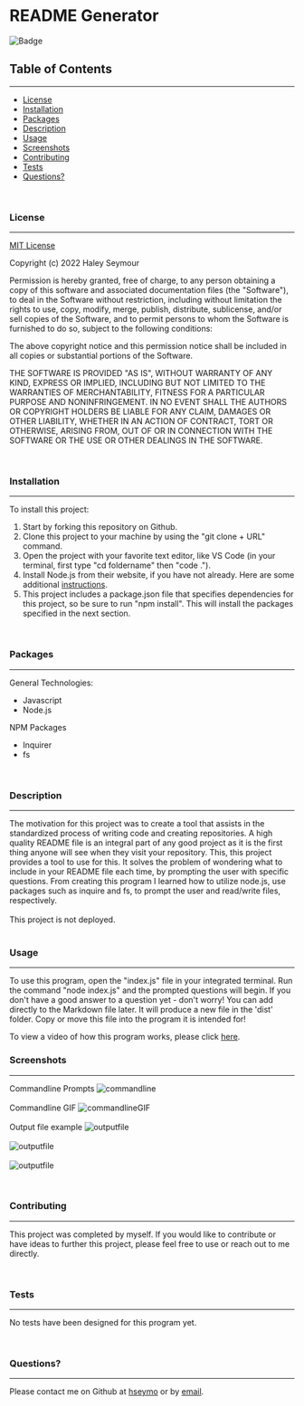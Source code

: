 # **README Generator**

![Badge](https://img.shields.io/badge/license-MIT-blue)

## **Table of Contents**
---
  - [License](#license)
  - [Installation](#installation)
  - [Packages](#packages)
  - [Description](#description)
  - [Usage](#usage)
  - [Screenshots](#screenshots)
  - [Contributing](#contributing)
  - [Tests](#tests)
  - [Questions?](#questions)

<br>

### **License** 
---
[MIT License](./LICENSE) <br>

Copyright (c) 2022 Haley Seymour

Permission is hereby granted, free of charge, to any person obtaining a copy
of this software and associated documentation files (the "Software"), to deal
in the Software without restriction, including without limitation the rights
to use, copy, modify, merge, publish, distribute, sublicense, and/or sell
copies of the Software, and to permit persons to whom the Software is
furnished to do so, subject to the following conditions:

The above copyright notice and this permission notice shall be included in all
copies or substantial portions of the Software.

THE SOFTWARE IS PROVIDED "AS IS", WITHOUT WARRANTY OF ANY KIND, EXPRESS OR
IMPLIED, INCLUDING BUT NOT LIMITED TO THE WARRANTIES OF MERCHANTABILITY,
FITNESS FOR A PARTICULAR PURPOSE AND NONINFRINGEMENT. IN NO EVENT SHALL THE
AUTHORS OR COPYRIGHT HOLDERS BE LIABLE FOR ANY CLAIM, DAMAGES OR OTHER
LIABILITY, WHETHER IN AN ACTION OF CONTRACT, TORT OR OTHERWISE, ARISING FROM,
OUT OF OR IN CONNECTION WITH THE SOFTWARE OR THE USE OR OTHER DEALINGS IN THE
SOFTWARE.
 <br>

<br>

### **Installation** 
---
To install this project: 
1. Start by forking this repository on Github. 
2. Clone this project to your machine by using the "git clone + URL" command. 
3. Open the project with your favorite text editor, like VS Code (in your terminal, first type "cd foldername" then "code ."). 
4. Install Node.js from their website, if you have not already. Here are some additional [instructions](https://coding-boot-camp.github.io/full-stack/nodejs/how-to-install-nodejs).
5. This project includes a package.json file that specifies dependencies for this project, so be sure to run "npm install". This will install the packages specified in the next section. 

<br>

### **Packages** 
---
General Technologies:
- Javascript
- Node.js

NPM Packages
- Inquirer
- fs

<br>

### **Description**
---
The motivation for this project was to create a tool that assists in the standardized process of writing code and creating repositories. A high quality README file is an integral part of any good project as it is the first thing anyone will see when they visit your repository. This, this project provides a tool to use for this. It solves the problem of wondering what to include in your README file each time, by prompting the user with specific questions. From creating this program I learned how to utilize node.js, use packages such as inquire and fs, to prompt the user and read/write files, respectively.  <br><br>
This project is not deployed. <br><br>

### **Usage** 
---
To use this program, open the "index.js" file in your integrated terminal. Run the command "node index.js" and the prompted questions will begin. If you don't have a good answer to a question yet - don't worry! You can add directly to the Markdown file later. It will produce a new file in the 'dist' folder. Copy or move this file into the program it is intended for!  <br>

To view a video of how this program works, please click [here](https://drive.google.com/file/d/1RXtAzka_OfWFJ_2IG2qwv6WjaV36XWaI/view).

### **Screenshots**
--- 
Commandline Prompts
![commandline](./assets/screenshots/commandline.png)
<br><br>
Commandline GIF
![commandlineGIF](./assets/screenshots/gif.gif)
<br><br>
Output file example
![outputfile](./assets/screenshots/output1.png)
<br><br>
![outputfile](./assets/screenshots/output2.png)
<br><br>
![outputfile](./assets/screenshots/output3.png)

<br>

### **Contributing** 
---
This project was completed by myself. If you would like to contribute or have ideas to further this project, please feel free to use or reach out to me directly.

<br>

### **Tests** 
---
No tests have been designed for this program yet.

<br>

### **Questions?** 
---
Please contact me on Github at [hseymo](https://github.com/hseymo) or by [email](mailto:haleycseymour@comcast.net).
